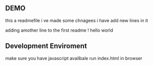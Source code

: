 ## DEMO
this a readmefile
i ve made some chnagees 
i have add new lines in it

adding amother line to the first readme !
hello world
## Development Enviroment

make sure you have javascript availbale 
run index.html in browser


